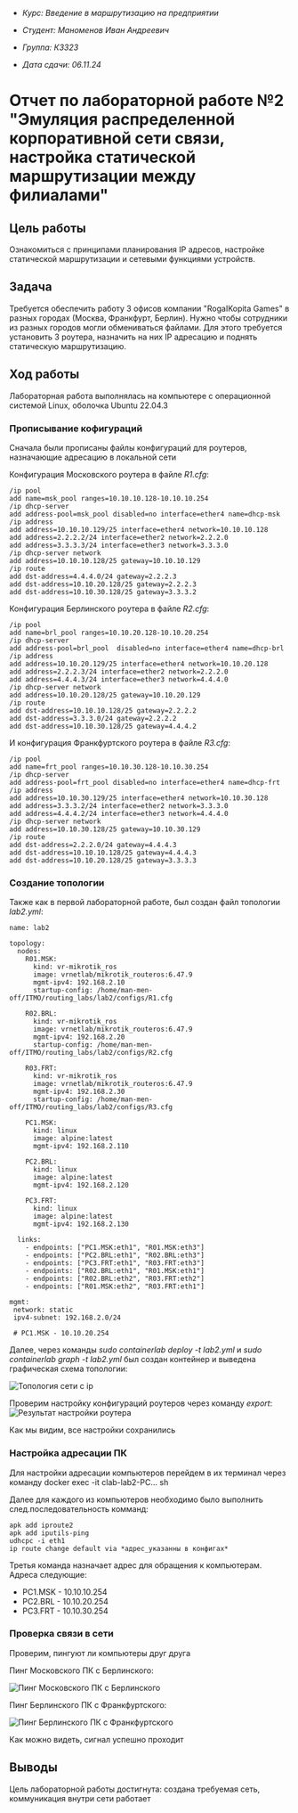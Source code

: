 * *Курс: Введение в маршрутизацию на предприятии*

* *Студент: Маноменов Иван Андреевич*

* *Группа: К3323*

* *Дата сдачи: 06.11.24*

# Отчет по лабораторной работе №2 "Эмуляция распределенной корпоративной сети связи, настройка статической маршрутизации между филиалами"

## Цель работы
Ознакомиться с принципами планирования IP адресов, настройке статической маршрутизации и сетевыми функциями устройств.

## Задача

Требуется обеспечить работу 3 офисов компании "RogaIKopita Games" в разных городах (Москва, Франкфурт, Берлин).
Нужно чтобы сотрудники из разных городов могли обмениваться файлами. Для этого требуется установить 3 роутера, назначить на них IP адресацию и поднять статическую маршрутизацию.

## Ход работы
Лабораторная работа выполнялась на компьютере с операционной системой Linux, оболочка Ubuntu 22.04.3

### Прописывание кофигураций

Сначала были прописаны файлы конфигураций для роутеров, назначающие адресацию в локальной сети

Конфигурация Московского роутера в файле *R1.cfg*:

```
/ip pool
add name=msk_pool ranges=10.10.10.128-10.10.10.254
/ip dhcp-server
add address-pool=msk_pool disabled=no interface=ether4 name=dhcp-msk
/ip address
add address=10.10.10.129/25 interface=ether4 network=10.10.10.128
add address=2.2.2.2/24 interface=ether2 network=2.2.2.0
add address=3.3.3.3/24 interface=ether3 network=3.3.3.0
/ip dhcp-server network
add address=10.10.10.128/25 gateway=10.10.10.129
/ip route
add dst-address=4.4.4.0/24 gateway=2.2.2.3
add dst-address=10.10.20.128/25 gateway=2.2.2.3
add dst-address=10.10.30.128/25 gateway=3.3.3.2
```

Конфигурация Берлинского роутера в файле *R2.cfg*:

```
/ip pool
add name=brl_pool ranges=10.10.20.128-10.10.20.254
/ip dhcp-server
add address-pool=brl_pool  disabled=no interface=ether4 name=dhcp-brl
/ip address
add address=10.10.20.129/25 interface=ether4 network=10.10.20.128
add address=2.2.2.3/24 interface=ether2 network=2.2.2.0
add address=4.4.4.3/24 interface=ether3 network=4.4.4.0
/ip dhcp-server network
add address=10.10.20.128/25 gateway=10.10.20.129
/ip route
add dst-address=10.10.10.128/25 gateway=2.2.2.2
add dst-address=3.3.3.0/24 gateway=2.2.2.2
add dst-address=10.10.30.128/25 gateway=4.4.4.2
```

И конфигурация Франкфуртского роутера в файле *R3.cfg*:

```
/ip pool
add name=frt_pool ranges=10.10.30.128-10.10.30.254
/ip dhcp-server
add address-pool=frt_pool disabled=no interface=ether4 name=dhcp-frt
/ip address
add address=10.10.30.129/25 interface=ether4 network=10.10.30.128
add address=3.3.3.2/24 interface=ether2 network=3.3.3.0
add address=4.4.4.2/24 interface=ether3 network=4.4.4.0
/ip dhcp-server network
add address=10.10.30.128/25 gateway=10.10.30.129
/ip route
add dst-address=2.2.2.0/24 gateway=4.4.4.3
add dst-address=10.10.10.128/25 gateway=4.4.4.3
add dst-address=10.10.20.128/25 gateway=3.3.3.3
```

### Создание топологии

Также как в первой лабораторной работе, был создан файл топологии *lab2.yml*:

```
name: lab2

topology:
  nodes:
    R01.MSK:
      kind: vr-mikrotik_ros
      image: vrnetlab/mikrotik_routeros:6.47.9
      mgmt-ipv4: 192.168.2.10 
      startup-config: /home/man-men-off/ITMO/routing_labs/lab2/configs/R1.cfg
   
    R02.BRL:
      kind: vr-mikrotik_ros
      image: vrnetlab/mikrotik_routeros:6.47.9
      mgmt-ipv4: 192.168.2.20
      startup-config: /home/man-men-off/ITMO/routing_labs/lab2/configs/R2.cfg

    R03.FRT:
      kind: vr-mikrotik_ros
      image: vrnetlab/mikrotik_routeros:6.47.9
      mgmt-ipv4: 192.168.2.30 
      startup-config: /home/man-men-off/ITMO/routing_labs/lab2/configs/R3.cfg
      
    PC1.MSK:
      kind: linux
      image: alpine:latest
      mgmt-ipv4: 192.168.2.110 

    PC2.BRL:
      kind: linux
      image: alpine:latest
      mgmt-ipv4: 192.168.2.120

    PC3.FRT:
      kind: linux
      image: alpine:latest
      mgmt-ipv4: 192.168.2.130 

  links:
    - endpoints: ["PC1.MSK:eth1", "R01.MSK:eth3"]
    - endpoints: ["PC2.BRL:eth1", "R02.BRL:eth3"]
    - endpoints: ["PC3.FRT:eth1", "R03.FRT:eth3"]
    - endpoints: ["R02.BRL:eth1", "R01.MSK:eth1"]
    - endpoints: ["R02.BRL:eth2", "R03.FRT:eth2"]
    - endpoints: ["R01.MSK:eth2", "R03.FRT:eth1"]
   
mgmt:
 network: static
 ipv4-subnet: 192.168.2.0/24
 
 # PC1.MSK - 10.10.20.254
```

Далее, через команды *sudo containerlab deploy -t lab2.yml* и *sudo containerlab graph -t lab2.yml* был создан контейнер и выведена графическая схема топологии:

![Топология сети с ip](https://github.com/IvanManomenov/routing_2024_Manomenov_Ivan_K3323/blob/main/lab2/topology_graph_ip.png)

Проверим настройку конфигураций роутеров через команду *export*:
![Результат настройки роутера](https://github.com/IvanManomenov/routing_2024_Manomenov_Ivan_K3323/blob/main/lab2/Router_result.png)

Как мы видим, все настройки сохранились

### Настройка адресации ПК

Для настройки адресации компьютеров перейдем в их терминал через команду docker exec -it clab-lab2-PC... sh

Далее для каждого из компьютеров необходимо было выполнить след.последовательность комманд:

```
apk add iproute2
apk add iputils-ping
udhcpc -i eth1
ip route change default via *адрес_указанны в конфигах*
```

Третья команда назначает адрес для обращения к компьютерам. Адреса следующие:

* PC1.MSK - 10.10.10.254
* PC2.BRL - 10.10.20.254
* PC3.FRT - 10.10.30.254

### Проверка связи в сети

Проверим, пингуют ли компьютеры друг друга

Пинг Московского ПК с Берлинского:

![Пинг Московского ПК с Берлинского](https://github.com/IvanManomenov/routing_2024_Manomenov_Ivan_K3323/blob/main/lab2/ping_brl-msk.png)

Пинг Берлинского ПК с Франкфуртского:

![Пинг Берлинского ПК с Франкфуртского](https://github.com/IvanManomenov/routing_2024_Manomenov_Ivan_K3323/blob/main/lab2/ping_frt-brl.png)

Как можно видеть, сигнал успешно проходит

## Выводы

Цель лабораторной работы достигнута: создана требуемая сеть, коммуникация внутри сети работает
